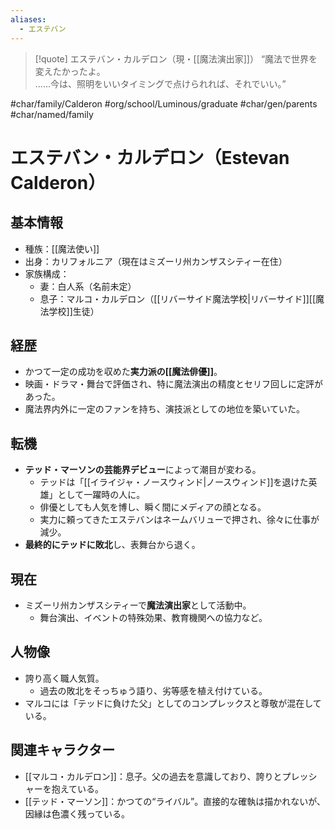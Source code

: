 ```yaml
---
aliases:
  - エステバン
---
```

>[!quote] エステバン・カルデロン（現・[[魔法演出家]]）
 “魔法で世界を変えたかったよ。  
> ……今は、照明をいいタイミングで点けられれば、それでいい。”  


#char/family/Calderon #org/school/Luminous/graduate #char/gen/parents #char/named/family 
# エステバン・カルデロン（Estevan Calderon）

## 基本情報
- 種族：[[魔法使い]]
- 出身：カリフォルニア（現在はミズーリ州カンザスシティー在住）
- 家族構成：
	- 妻：白人系（名前未定）
	- 息子：マルコ・カルデロン（[[リバーサイド魔法学校|リバーサイド]][[魔法学校]]生徒）

## 経歴
- かつて一定の成功を収めた**実力派の[[魔法俳優]]**。
- 映画・ドラマ・舞台で評価され、特に魔法演出の精度とセリフ回しに定評があった。
- 魔法界内外に一定のファンを持ち、演技派としての地位を築いていた。

## 転機
- **テッド・マーソンの芸能界デビュー**によって潮目が変わる。
    - テッドは「[[イライジャ・ノースウィンド|ノースウィンド]]を退けた英雄」として一躍時の人に。
    - 俳優としても人気を博し、瞬く間にメディアの顔となる。
    - 実力に頼ってきたエステバンはネームバリューで押され、徐々に仕事が減少。
- **最終的にテッドに敗北**し、表舞台から退く。

## 現在
- ミズーリ州カンザスシティーで**魔法演出家**として活動中。
    - 舞台演出、イベントの特殊効果、教育機関への協力など。

## 人物像
- 誇り高く職人気質。
	- 過去の敗北をそっちゅう語り、劣等感を植え付けている。
- マルコには「テッドに負けた父」としてのコンプレックスと尊敬が混在している。

## 関連キャラクター
- [[マルコ・カルデロン]]：息子。父の過去を意識しており、誇りとプレッシャーを抱えている。
- [[テッド・マーソン]]：かつての“ライバル”。直接的な確執は描かれないが、因縁は色濃く残っている。
